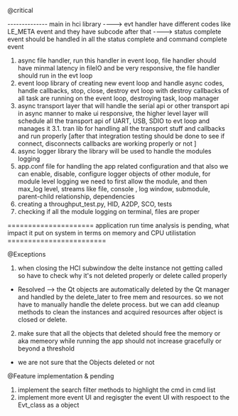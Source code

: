 @critical

-------------- main in hci library 
----> evt handler have different codes like LE_META event and they have subcode after that 
----> status complete event should be handled in all the status complete and command complete event

1. async file handler, run this handler in event loop, file handler should have minmal latency in fileIO and be very responsive, the file handler should run in the evt loop
2. event loop library of  creating new event loop and handle async codes, handle callbacks, stop, close, destroy evt loop with destroy callbacks of all task are running on the event loop, destroying task, loop manager
3. async transport layer that will handle the serial api or other transport api in async manner to make ui responsive, the higher level layer will schedule all the transport api of UART, USB, SDIO to evt loop and manages it 
3.1. tran lib for handling all the transport stuff and callbacks and run properly [after that integration testing should be done to see if connect, disconnects callbacks are working properly or not ]
4. async logger library the library will be used to handle the modules logging 
5. app.conf file for handling the app related configuration and that also we can enable, disable, configure logger objects of other module, for module level logging we need to first allow the module, and then max_log level, streams like file, console , log window, submodule, parent-child relationship, dependencies
6. creating a throughput_test.py, HID, A2DP, SCO, tests
7. checking if all the module logging on terminal, files are proper


===================== application run time analysis is pending, what impact it put on system in terms on memory and CPU utilistation ========================




@Exceptions

1. when closing the HCI subwindow the delte instance not getting called so have to check why it's not deleted properly or delete called properly
- Resolved --> the Qt objects are automatically deleted by the Qt manager and handled by the delete_later to free mem and resources. so we not have to manually handle the delete process. but we can add cleanup methods to clean the instances and acquired resources after object is closed or delete.

2. make sure that all the objects that deleted should free the memory or aka memeory while running the app should not increase gracefully or beyond a threshold
- we are not sure that the Objects deleted or not 



@Feature implementation & pending 
1. implement the search filter methods to highlight the cmd in cmd list
2. implement more event UI and regisgter the event UI with respoect to the Evt_class as a object 
